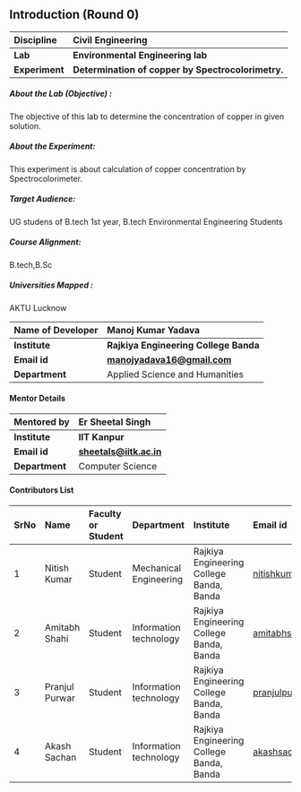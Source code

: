 ## Introduction (Round 0)
<b>Discipline | <b>Civil Engineering 
:--|:--|
<b> Lab | <b> Environmental Engineering lab
<b> Experiment|     <b> Determination of copper by Spectrocolorimetry.
<h5> About the Lab (Objective) : </h5>
The objective of this lab to determine the concentration of copper in given solution.
<h5> About the Experiment: </h5>
This experiment is about calculation of copper concentration by Spectrocolorimeter.
<h5> Target Audience: </h5>
 UG studens of B.tech 1st year, B.tech Environmental Engineering Students 
<h5> Course Alignment: </h5>
B.tech,B.Sc  
<h5> Universities Mapped : </h5>
AKTU Lucknow
 
<b>Name of Developer | <b> Manoj Kumar Yadava
:--|:--|
<b> Institute | <b> Rajkiya Engineering College Banda
<b> Email id|     <b> manojyadava16@gmail.com
<b> Department | Applied Science and Humanities

#### Mentor Details

<b>Mentored by | <b> Er Sheetal Singh
:--|:--|
<b> Institute | <b> IIT Kanpur
<b> Email id|     <b> sheetals@iitk.ac.in
<b> Department | Computer Science

#### Contributors List

SrNo | Name | Faculty or Student | Department| Institute | Email id
:--|:--|:--|:--|:--|:--|
1 | Nitish Kumar | Student | Mechanical Engineering| Rajkiya Engineering College Banda, Banda |nitishkumar29400@gmail.com
2 | Amitabh Shahi | Student | Information technology | Rajkiya Engineering College Banda, Banda |amitabhshahi09@gmail.com
3 | Pranjul Purwar | Student |  Information technology | Rajkiya Engineering College Banda, Banda |pranjulpurwar7@gmail.com
4 | Akash Sachan | Student | Information technology | Rajkiya Engineering College Banda, Banda |akashsachanboss@gmail.com
